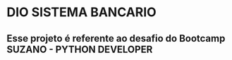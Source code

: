 # DIO SISTEMA BANCARIO
## Esse projeto é referente ao desafio do Bootcamp SUZANO - PYTHON DEVELOPER


